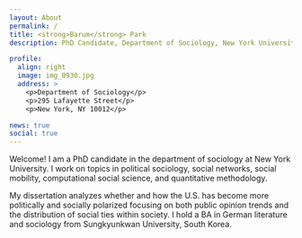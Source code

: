 ```yaml
---
layout: About
permalink: /
title: <strong>Barum</strong> Park
description: PhD Candidate, Department of Sociology, New York University

profile:
  align: right
  image: img_0930.jpg
  address: >
    <p>Department of Sociology</p>
    <p>295 Lafayette Street</p>
    <p>New York, NY 10012</p>

news: true
social: true
---
```


Welcome! I am a PhD candidate in the department of sociology at New York University. I work on topics in political sociology, social networks, social mobility, computational social science, and quantitative methodology. 

My dissertation analyzes whether and how the U.S. has become more politically and socially polarized focusing on both public opinion trends and the distribution of social ties within society. I hold a BA in German literature and sociology from Sungkyunkwan University, South Korea.